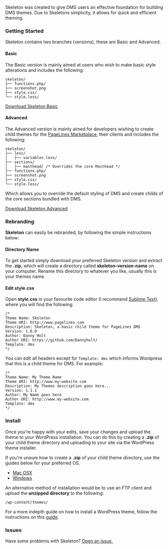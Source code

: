 Skeleton was created to give DMS users an effective foundation for building DMS themes. Due to Skeletons simplicity, it allows for quick and efficient theming.

### Getting Started

Skeleton contains two branches (versions), these are Basic and Advanced.

#### Basic

The Basic version is mainly aimed at users who wish to make basic style alterations and includes the following:

~~~
skeleton/
├── functions.php/
├── screenshot.png
├── style.css/
└── style.less/
~~~

<p><a class="btn" href="{{ site.github.repo }}/archive/basic.zip" role="button">Download Skeleton Basic</a></p>

#### Advanced

The Advanced version is mainly aimed for developers wishing to create child themes for the [PageLines Marketplace](http://pagelines.com/shop), their clients and includes the following:

~~~
skeleton/
├── less/
│   ├── variables.less/
├── sections/
│   ├── masthead/ /* Overrides the core Masthead */
├── functions.php/
├── screenshot.png
├── style.css/
└── style.less/
~~~

Which allows you to override the default styling of DMS and create childs of the core sections bundled with DMS.

<p><a class="btn" href="{{ site.github.repo }}/archive/advanced.zip" role="button">Download Skeleton Advanced</a></p>


### Rebranding

**Skeleton** can easily be rebranded, by following the simple instructions below:

#### Directory Name

To get started simply download your preferred Skeleton version and extract the **.zip**, which will create a directory called **skeleton-version-name** on your computer. Rename this directory to whatever you like, usually this is your themes name.

#### Edit style.css

Open **style.css** in your favourite code editor (I recommend [Sublime Text](http://www.sublimetext.com/)), where you will find the following:

~~~
/*
Theme Name: Skeleton
Theme URI: http://www.pagelines.com
Description: Skeleton, a basic child theme for PageLines DMS
Version: 1.0.0
Author: Danny Holt
Author URI: https://github.com/Dannyholt/
Template: dms
*/
~~~

You can edit all headers except for `Template: dms` which informs Wordpress that this is a child theme for DMS. For example:

~~~
/*
Theme Name: My Theme Name
Theme URI: http://www.my-website.com
Description: My Themes description goes here...
Version: 1.1.1
Author: My Name goes here
Author URI: http://www.my-website.com
Template: dms
*/
~~~


### Install

Once you're happy with your edits, save your changes and upload the theme to your WordPress installation. You can do this by creating a **.zip** of your child theme directory and uploading to your site via the WordPress theme installer.

If you're unsure how to create a **.zip** of your child theme directory, use the guides below for your preferred OS.

* [Mac OSX](http://www.macinstruct.com/node/159)
* [Windows](http://windows.microsoft.com/en-gb/windows/compress-uncompress-files-zip-files)

An alternative method of installation would be to use an FTP client and upload the **unzipped directory** to the following:

~~~
/wp-content/themes/
~~~

For a more indepth guide on how to install a WordPress theme, follow the instructions on this [guide](http://codex.wordpress.org/Using_Themes).

### Issues

Have some problems with Skeleton? [Open an issue.](https://github.com/Dannyholt/skeleton/issues)
